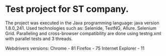 # Test project for ST company.

The project was executed in the Java programming language: java version 1.8.0_241.
Used technologies such as: Selenide, TestNG, Allure. Selenium Grid.
Paralleling and cross-browser compatibility are done using testng.xml with parallel tests and 3 threads.

Webdrivers versions: 
  Chrome - 81
  Firefox - 75
  Internet Explorer - 11
